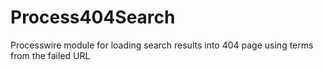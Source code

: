 Process404Search
================

Processwire module for loading search results into 404 page using terms from the failed URL
